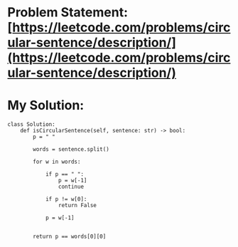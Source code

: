 # Problem Statement: [https://leetcode.com/problems/circular-sentence/description/](https://leetcode.com/problems/circular-sentence/description/)
# My Solution: 
```
class Solution:
    def isCircularSentence(self, sentence: str) -> bool:
        p = " "

        words = sentence.split()

        for w in words:

            if p == " ":
                p = w[-1]
                continue

            if p != w[0]:
                return False
            
            p = w[-1]
            
        
        return p == words[0][0]
```
